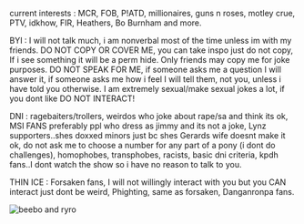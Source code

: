 current interests : MCR, FOB, P!ATD, millionaires, guns n roses, motley crue, PTV, idkhow, FIR, Heathers, Bo Burnham and more.

BYI : I will not talk much, i am nonverbal most of the time unless im with my friends. DO NOT COPY OR COVER ME, you can take inspo just do not copy, If i see something it will be a perm hide. Only friends may copy me for joke purposes. DO NOT SPEAK FOR ME, if someone asks me a question I will answer it, if someone asks me how i feel I will tell them, not you, unless i have told you otherwise. I am extremely sexual/make sexual jokes a lot, if you dont like DO NOT INTERACT!

DNI : ragebaiters/trollers, weirdos who joke about rape/sa and think its ok, MSI FANS preferably ppl who dress as jimmy and its not a joke, Lynz supporters..shes doxxed minors just bc shes Gerards wife doesnt make it ok, do not ask me to choose a number for any part of a pony (i dont do challenges), homophobes, transphobes, racists, basic dni criteria, kpdh fans..I dont watch the show so i have no reason to talk to you.

THIN ICE : Forsaken fans, I will not willingly interact with you but you CAN interact just dont be weird, Phighting, same as forsaken, Danganronpa fans.      

![beebo and ryro](https://github.com/user-attachments/assets/c7f67465-a3c2-46e1-bea4-a059edb1cad1)
